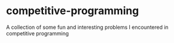 # competitive-programming
A collection of some fun and interesting problems I encountered in competitive programming
